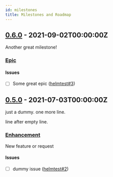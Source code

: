 ```yaml
---
id: milestones
title: Milestones and Roadmap
---
```


## [0.6.0](https://github.com/frank-bee/helmtest/milestone/2) - 2021-09-02T00:00:00Z

Another great milestone!

### [Epic](https://github.com/frank-bee/helmtest/labels/epic)

#### Issues

- [ ] Some great epic
      ([helmtest#3](https://github.com/frank-bee/helmtest/issues/3))

## [0.5.0](https://github.com/frank-bee/helmtest/milestone/1) - 2021-07-03T00:00:00Z

just a dummy. one more line.

line after empty line.

### [Enhancement](https://github.com/frank-bee/helmtest/labels/enhancement)

New feature or request

#### Issues

- [ ] dummy issue ([helmtest#2](https://github.com/frank-bee/helmtest/issues/2))
